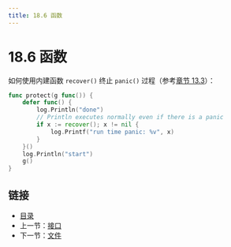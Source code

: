 ```yaml
---
title: 18.6 函数
---
```


# 18.6 函数

如何使用内建函数 `recover()` 终止 `panic()` 过程（参考[章节 13.3](13.3.md)）：

```go
func protect(g func()) {
    defer func() {
        log.Println("done")
        // Println executes normally even if there is a panic
        if x := recover(); x != nil {
            log.Printf("run time panic: %v", x)
        }
    }()
    log.Println("start")
    g()
}
```

## 链接

- [目录](directory.md)
- 上一节：[接口](18.5.md)
- 下一节：[文件](18.7.md)
